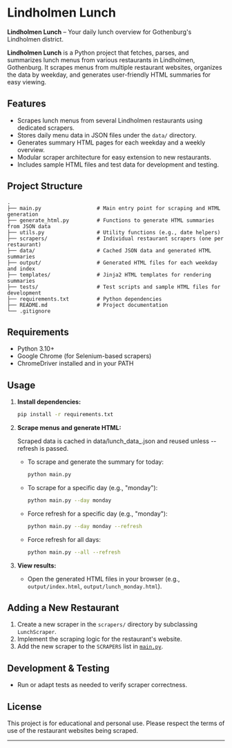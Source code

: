 # Lindholmen Lunch

**Lindholmen Lunch** – Your daily lunch overview for Gothenburg's Lindholmen district.

**Lindholmen Lunch** is a Python project that fetches, parses, and summarizes lunch menus from various restaurants in Lindholmen, Gothenburg. It scrapes menus from multiple restaurant websites, organizes the data by weekday, and generates user-friendly HTML summaries for easy viewing.

## Features

- Scrapes lunch menus from several Lindholmen restaurants using dedicated scrapers.
- Stores daily menu data in JSON files under the `data/` directory.
- Generates summary HTML pages for each weekday and a weekly overview.
- Modular scraper architecture for easy extension to new restaurants.
- Includes sample HTML files and test data for development and testing.

## Project Structure

```
.
├── main.py                  # Main entry point for scraping and HTML generation
├── generate_html.py         # Functions to generate HTML summaries from JSON data
├── utils.py                 # Utility functions (e.g., date helpers)
├── scrapers/                # Individual restaurant scrapers (one per restaurant)
├── data/                    # Cached JSON data and generated HTML summaries
├── output/                  # Generated HTML files for each weekday and index
├── templates/               # Jinja2 HTML templates for rendering summaries
├── tests/                   # Test scripts and sample HTML files for development
├── requirements.txt         # Python dependencies
├── README.md                # Project documentation
└── .gitignore
```

## Requirements

- Python 3.10+
- Google Chrome (for Selenium-based scrapers)
- ChromeDriver installed and in your PATH


## Usage

1. **Install dependencies:**
   ```sh
   pip install -r requirements.txt
   ```

2. **Scrape menus and generate HTML:**

    Scraped data is cached in data/lunch_data_<day>.json and reused unless --refresh is passed.

   - To scrape and generate the summary for today:
     ```sh
     python main.py
     ```
   - To scrape for a specific day (e.g., "monday"):
     ```sh
     python main.py --day monday
     ```
   - Force refresh for a specific day (e.g., "monday"):
     ```sh
     python main.py --day monday --refresh
     ```
   - Force refresh for all days:
     ```sh
     python main.py --all --refresh
     ```

3. **View results:**
   - Open the generated HTML files in your browser (e.g., `output/index.html`, `output/lunch_monday.html`).

## Adding a New Restaurant

1. Create a new scraper in the `scrapers/` directory by subclassing `LunchScraper`.
2. Implement the scraping logic for the restaurant's website.
3. Add the new scraper to the `SCRAPERS` list in [`main.py`](main.py).

## Development & Testing

- Run or adapt tests as needed to verify scraper correctness.

## License

This project is for educational and personal use. Please respect the terms of use of the restaurant websites being scraped.

---

